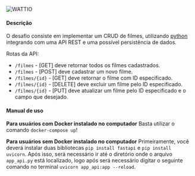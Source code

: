 ![WATTIO](http://wattio.com.br/web/image/1204-212f47c3/Logo%20Wattio.png)



#### Descrição

O desafio consiste em implementar um CRUD de filmes, utilizando [python](https://www.python.org/ "python") integrando com uma API REST e uma possível persistência de dados.

Rotas da API:

 - `/filmes` - [GET] deve retornar todos os filmes cadastrados.
 - `/filmes` - [POST] deve cadastrar um novo filme.
 - `/filmes/{id}` -  [GET] deve retornar o filme com ID especificado.
 - `/filmes/{id}` -  [DELETE] deve excluir um filme pelo ID especificado.
 - `/filmes/{id}` -  [PUT] deve atualizar um filme pelo ID especificado e o campo que desejado.


#### Manual de uso
**Para usuários com Docker instalado no computador**
    Basta utilizar o comando ``` docker-compose up ```!

**Para usuários sem Docker instalado no computador**
    Primeiramente, você deverá instalar duas bibliotecas ``` pip install fastapi ``` e ``` pip install uvicorn ```. Após isso, será necessário ir até o diretório onde o arquivo ``` app_api.py ``` está localizado, logo após será necessário digitar o seguinte comando no terminal ``` uvicorn app_api:app --reload ```.

